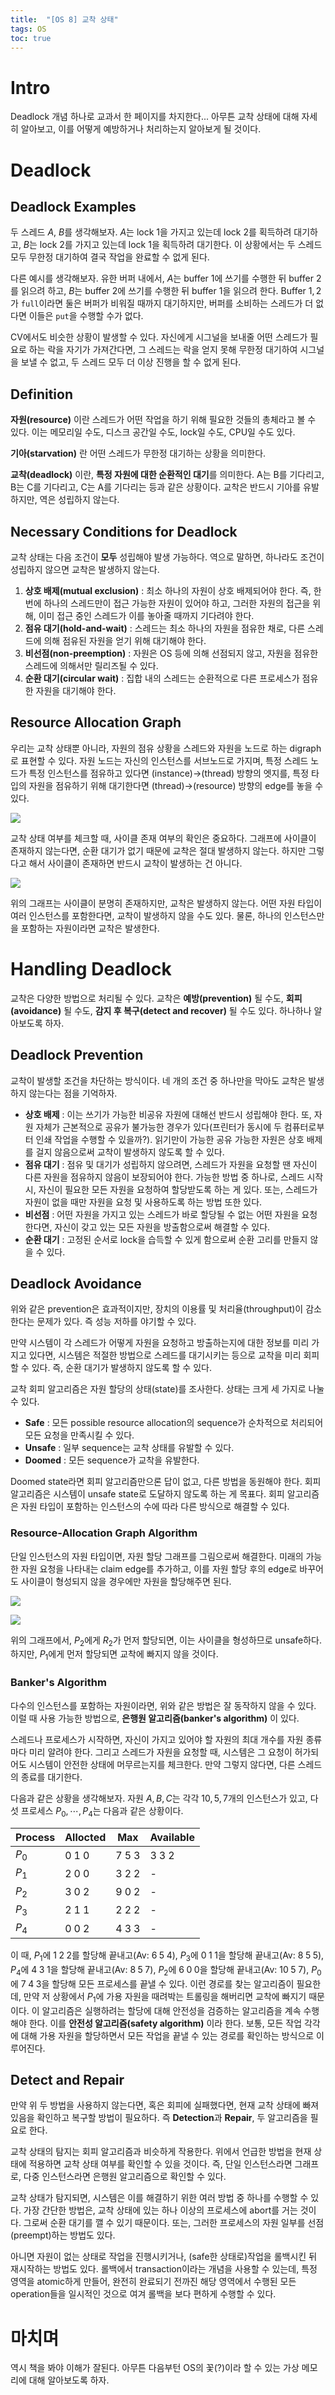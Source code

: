 ```yaml
---
title:  "[OS 8] 교착 상태"
tags: OS
toc: true
---
```


# Intro
Deadlock 개념 하나로 교과서 한 페이지를 차지한다... 아무튼 교착 상태에 대해 자세히 알아보고, 이를 어떻게 예방하거나 처리하는지 알아보게 될 것이다.


# Deadlock
## Deadlock Examples
두 스레드 $A$, $B$를 생각해보자. $A$는 lock $1$을 가지고 있는데 lock $2$를 획득하려 대기하고, $B$는 lock $2$를 가지고 있는데 lock $1$을 획득하려 대기한다. 이 상황에서는 두 스레드 모두 무한정 대기하여 결국 작업을 완료할 수 없게 된다.

다른 예시를 생각해보자. 유한 버퍼 내에서, $A$는 buffer $1$에 쓰기를 수행한 뒤 buffer $2$를 읽으려 하고, $B$는 buffer $2$에 쓰기를 수행한 뒤 buffer $1$을 읽으려 한다. Buffer $1, 2$가 `full`이라면 둘은 버퍼가 비워질 때까지 대기하지만, 버퍼를 소비하는 스레드가 더 없다면 이들은 `put`을 수행할 수가 없다.

CV에서도 비슷한 상황이 발생할 수 있다. 자신에게 시그널을 보내줄 어떤 스레드가 필요로 하는 락을 자기가 가져간다면, 그 스레드는 락을 얻지 못해 무한정 대기하여 시그널을 보낼 수 없고, 두 스레드 모두 더 이상 진행을 할 수 없게 된다.

## Definition
**자원(resource)** 이란 스레드가 어떤 작업을 하기 위해 필요한 것들의 총체라고 볼 수 있다. 이는 메모리일 수도, 디스크 공간일 수도, lock일 수도, CPU일 수도 있다. 

**기아(starvation)** 란 어떤 스레드가 무한정 대기하는 상황을 의미한다.
 
**교착(deadlock)** 이란, **특정 자원에 대한 순환적인 대기**를 의미한다. A는 B를 기다리고, B는 C를 기다리고, C는 A를 기다리는 등과 같은 상황이다. 교착은 반드시 기아를 유발하지만, 역은 성립하지 않는다. 

## Necessary Conditions for Deadlock
교착 상태는 다음 조건이 **모두** 성립해야 발생 가능하다. 역으로 말하면, 하나라도 조건이 성립하지 않으면 교착은 발생하지 않는다. 

1. **상호 배제(mutual exclusion)** : 최소 하나의 자원이 상호 배제되어야 한다. 즉, 한 번에 하나의 스레드만이 접근 가능한 자원이 있어야 하고, 그러한 자원의 접근을 위해, 이미 접근 중인 스레드가 이를 놓아줄 때까지 기다려야 한다.
2. **점유 대기(hold-and-wait)** : 스레드는 최소 하나의 자원을 점유한 채로, 다른 스레드에 의해 점유된 자원을 얻기 위해 대기해야 한다.
3. **비선점(non-preemption)** : 자원은 OS 등에 의해 선점되지 않고, 자원을 점유한 스레드에 의해서만 릴리즈될 수 있다.
4. **순환 대기(circular wait)** : 집합 내의 스레드는 순환적으로 다른 프로세스가 점유한 자원을 대기해야 한다.

## Resource Allocation Graph
우리는 교착 상태뿐 아니라, 자원의 점유 상황을 스레드와 자원을 노드로 하는 digraph로 표현할 수 있다. 자원 노드는 자신의 인스턴스를 서브노드로 가지며, 특정 스레드 노드가 특정 인스턴스를 점유하고 있다면 (instance)$\to$(thread) 방향의 엣지를, 특정 타입의 자원을 점유하기 위해 대기한다면 (thread)$\to$(resource) 방향의 edge를 놓을 수 있다.

![](/imgs/os/os20.png)

교착 상태 여부를 체크할 때, 사이클 존재 여부의 확인은 중요하다. 그래프에 사이클이 존재하지 않는다면, 순환 대기가 없기 때문에 교착은 절대 발생하지 않는다. 하지만 그렇다고 해서 사이클이 존재하면 반드시 교착이 발생하는 건 아니다. 

![](/imgs/os/os21.png)

위의 그래프는 사이클이 분명히 존재하지만, 교착은 발생하지 않는다. 어떤 자원 타입이 여러 인스턴스를 포함한다면, 교착이 발생하지 않을 수도 있다. 물론, 하나의 인스턴스만을 포함하는 자원이라면 교착은 발생한다.


# Handling Deadlock
교착은 다양한 방법으로 처리될 수 있다. 교착은 **예방(prevention)** 될 수도, **회피(avoidance)** 될 수도, **감지 후 복구(detect and recover)** 될 수도 있다. 하나하나 알아보도록 하자.

## Deadlock Prevention
교착이 발생할 조건을 차단하는 방식이다. 네 개의 조건 중 하나만을 막아도 교착은 발생하지 않는다는 점을 기억하자. 

- **상호 배제** : 이는 쓰기가 가능한 비공유 자원에 대해선 반드시 성립해야 한다. 또, 자원 자체가 근본적으로 공유가 불가능한 경우가 있다(프린터가 동시에 두 컴퓨터로부터 인쇄 작업을 수행할 수 있을까?). 읽기만이 가능한 공유 가능한 자원은 상호 배제를 걸지 않음으로써 교착이 발생하지 않도록 할 수 있다.
- **점유 대기** : 점유 및 대기가 성립하지 않으려면, 스레드가 자원을 요청할 땐 자신이 다른 자원을 점유하지 않음이 보장되어야 한다. 가능한 방법 중 하나로, 스레드 시작 시, 자신이 필요한 모든 자원을 요청하여 할당받도록 하는 게 있다. 또는, 스레드가 자원이 없을 때만  자원을 요청 및 사용하도록 하는 방법 또한 있다.
- **비선점** : 어떤 자원을 가지고 있는 스레드가 바로 할당될 수 없는 어떤 자원을 요청한다면, 자신이 갖고 있는 모든 자원을 방출함으로써 해결할 수 있다.
- **순환 대기** : 고정된 순서로 lock을 습득할 수 있게 함으로써 순환 고리를 만들지 않을 수 있다.

## Deadlock Avoidance
위와 같은 prevention은 효과적이지만, 장치의 이용률 및 처리율(throughput)이 감소한다는 문제가 있다. 즉 성능 저하를 야기할 수 있다. 

만약 시스템이 각 스레드가 어떻게 자원을 요청하고 방출하는지에 대한 정보를 미리 가지고 있다면, 시스템은 적절한 방법으로 스레드를 대기시키는 등으로 교착을 미리 회피할 수 있다. 즉, 순환 대기가 발생하지 않도록 할 수 있다. 

교착 회피 알고리즘은 자원 할당의 상태(state)를 조사한다. 상태는 크게 세 가지로 나눌 수 있다.

- **Safe** : 모든 possible resource allocation의 sequence가 순차적으로 처리되어 모든 요청을 만족시킬 수 있다.
- **Unsafe** : 일부 sequence는 교착 상태를 유발할 수 있다.
- **Doomed** : 모든 sequence가 교착을 유발한다.

Doomed state라면 회피 알고리즘만으론 답이 없고, 다른 방법을 동원해야 한다. 회피 알고리즘은 시스템이 unsafe state로 도달하지 않도록 하는 게 목표다. 회피 알고리즘은 자원 타입이 포함하는 인스턴스의 수에 따라 다른 방식으로 해결할 수 있다. 

### Resource-Allocation Graph Algorithm
단일 인스턴스의 자원 타입이면, 자원 할당 그래프를 그림으로써 해결한다. 미래의 가능한 자원 요청을 나타내는 claim edge를 추가하고, 이를 자원 할당 후의 edge로 바꾸어도 사이클이 형성되지 않을 경우에만 자원을 할당해주면 된다.

![](/imgs/os/os22.png)

![](/imgs/os/os23.png)

위의 그래프에서, $P_2$에게 $R_2$가 먼저 할당되면, 이는 사이클을 형성하므로 unsafe하다. 하지만, $P_1$에게 먼저 할당되면 교착에 빠지지 않을 것이다.

### Banker's Algorithm
다수의 인스턴스를 포함하는 자원이라면, 위와 같은 방법은 잘 동작하지 않을 수 있다. 이럴 때 사용 가능한 방법으로, **은행원 알고리즘(banker's algorithm)** 이 있다.

스레드나 프로세스가 시작하면, 자신이 가지고 있어야 할 자원의 최대 개수를 자원 종류마다 미리 알려야 한다. 그리고 스레드가 자원을 요청할 때, 시스템은 그 요청이 허가되어도 시스템이 안전한 상태에 머무르는지를 체크한다. 만약 그렇지 않다면, 다른 스레드의 종료를 대기한다.

다음과 같은 상황을 생각해보자. 자원 $A, B, C$는 각각 $10, 5, 7$개의 인스턴스가 있고, 다섯 프로세스 $P_0, \cdots,P_4$는 다음과 같은 상황이다.

Process | Allocted | Max | Available
---|---|---|---
$P_0$ | $0\;1\;0$ | $7 \;5\; 3$ | $3 \;3\; 2$
$P_1$ | $2\; 0\; 0$ | $3 \;2\; 2$ | - 
$P_2$ | $3\; 0\; 2$ | $9 \;0\; 2$ | - 
$P_3$ | $2\; 1\; 1$ | $2 \;2\; 2$ | -
$P_4$ | $0 \;0\; 2$ | $4 \;3\; 3$ | -

이 때, $P_1$에 $1\; 2\; 2$를 할당해 끝내고(Av: $6\; 5\; 4$), $P_3$에 $0\; 1\; 1$을 할당해 끝내고(Av: $8 \;5 \;5$), $P_4$에 $4 \;3 \;1$을 할당해 끝내고(Av: $8 \;5 \;7$), $P_2$에 $6\; 0\; 0$을 할당해 끝내고(Av: $10\; 5\; 7$), $P_0$에 $7\; 4\; 3$을 할당해 모든 프로세스를 끝낼 수 있다. 이런 경로를 찾는 알고리즘이 필요한데, 만약 저 상황에서 $P_1$에 가용 자원을 때려박는 트롤링을 해버리면 교착에 빠지기 때문이다. 이 알고리즘은 실행하려는 할당에 대해 안전성을 검증하는 알고리즘을 계속 수행해야 한다. 이를 **안전성 알고리즘(safety algorithm)** 이라 한다. 보통, 모든 작업 각각에 대해 가용 자원을 할당하면서 모든 작업을 끝낼 수 있는 경로를 확인하는 방식으로 이루어진다.

## Detect and Repair
만약 위 두 방법을 사용하지 않는다면, 혹은 회피에 실패했다면, 현재 교착 상태에 빠져있음을 확인하고 복구할 방법이 필요하다. 즉 **Detection**과 **Repair**, 두 알고리즘을 필요로 한다.

교착 상태의 탐지는 회피 알고리즘과 비슷하게 작용한다. 위에서 언급한 방법을 현재 상태에 적용하면 교착 상태 여부를 확인할 수 있을 것이다. 즉, 단일 인스턴스라면 그래프로, 다중 인스턴스라면 은행원 알고리즘으로 확인할 수 있다. 

교착 상태가 탐지되면, 시스템은 이를 해결하기 위한 여러 방법 중 하나를 수행할 수 있다. 가장 간단한 방법은, 교착 상태에 있는 하나 이상의 프로세스에 abort를 거는 것이다. 그로써 순환 대기를 깰 수 있기 때문이다. 또는, 그러한 프로세스의 자원 일부를 선점(preempt)하는 방법도 있다.

아니면 자원이 없는 상태로 작업을 진행시키거나, (safe한 상태로)작업을 롤백시킨 뒤 재시작하는 방법도 있다. 롤백에서 transaction이라는 개념을 사용할 수 있는데, 특정 영역을 atomic하게 만들어, 완전히 완료되기 전까진 해당 영역에서 수행된 모든 operation들을 일시적인 것으로 여겨 롤백을 보다 편하게 수행할 수 있다.


# 마치며
역시 책을 봐야 이해가 잘된다. 아무튼 다음부턴 OS의 꽃(?)이라 할 수 있는 가상 메모리에 대해 알아보도록 하자.